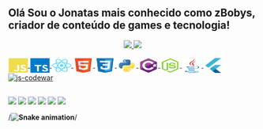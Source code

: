 ## Olá Sou o Jonatas mais conhecido como zBobys, criador de conteúdo de games e tecnologia!
<div align="center">
  <a href="https://github.com/jsaintz">
  <img height="180em" src="https://github-readme-stats.vercel.app/api?username=jsaintz&show_icons=true&theme=dracula&include_all_commits=true&count_private=true"/>
  <img height="180em" src="https://github-readme-stats.vercel.app/api/top-langs/?username=jsaintz&layout=compact&langs_count=7&theme=dracula"/>
</div>
<div style="display: inline_block"><br>
  <img align="center" alt="js-Js" height="30" width="40" src="https://raw.githubusercontent.com/devicons/devicon/master/icons/javascript/javascript-plain.svg">
  <img align="center" alt="js-Ts" height="30" width="40" src="https://raw.githubusercontent.com/devicons/devicon/master/icons/typescript/typescript-plain.svg">
  <img align="center" alt="js-React" height="30" width="40" src="https://raw.githubusercontent.com/devicons/devicon/master/icons/react/react-original.svg">
  <img align="center" alt="js-HTML" height="30" width="40" src="https://raw.githubusercontent.com/devicons/devicon/master/icons/html5/html5-original.svg">
  <img align="center" alt="js-CSS" height="30" width="40" src="https://raw.githubusercontent.com/devicons/devicon/master/icons/css3/css3-original.svg">
  <img align="center" alt="js-Python" height="30" width="40" src="https://raw.githubusercontent.com/devicons/devicon/master/icons/python/python-original.svg">
  <img align="center" alt="js-Csharp" height="30" width="40" src="https://raw.githubusercontent.com/devicons/devicon/master/icons/csharp/csharp-original.svg">
  <img align="center" alt="js-nodejs" height="30" width="40" src="https://raw.githubusercontent.com/devicons/devicon/master/icons/nodejs/nodejs-original.svg">
  <img align="center" alt="js-java" height="30" width="40" src="https://raw.githubusercontent.com/devicons/devicon/master/icons/java/java-original.svg">
  <img align="center" alt="js-flutter" height="30" width="40" src="https://raw.githubusercontent.com/devicons/devicon/master/icons/flutter/flutter-original.svg">
 <img align="center" alt="js-codewar" height="120" width="120" src="https://www.codewars.com/users/jsaintz/badges/micro">

</div>
  
  ##
 
<div> 
  <a href="https://www.youtube.com/c/zBobys" target="_blank"><img src="https://img.shields.io/badge/YouTube-FF0000?style=for-the-badge&logo=youtube&logoColor=white" target="_blank"></a>
  <a href="https://instagram.com/zBobys" target="_blank"><img src="https://img.shields.io/badge/-Instagram-%23E4405F?style=for-the-badge&logo=instagram&logoColor=white" target="_blank"></a>
 	<a href="https://www.twitch.tv/zBobys" target="_blank"><img src="https://img.shields.io/badge/Twitch-9146FF?style=for-the-badge&logo=twitch&logoColor=white" target="_blank"></a>
 <a href="https://discord.gg/483ueX4" target="_blank"><img src="https://img.shields.io/badge/Discord-7289DA?style=for-the-badge&logo=discord&logoColor=white" target="_blank"></a> 
  <a href = "mailto:jonatas_santos3161@hotmail.com"><img src="https://img.shields.io/badge/-Hotmail-%23333?style=for-the-badge&logo=gmail&logoColor=white" target="_blank"></a>
  <a href="https://www.linkedin.com/in/jonatas-ernesto-silva-dos-santos/" target="_blank"><img src="https://img.shields.io/badge/-LinkedIn-%230077B5?style=for-the-badge&logo=linkedin&logoColor=white" target="_blank"></a> 
 
 /**![Snake animation](https://github.com/jsaintz/jsaintz/blob/output/github-contribution-grid-snake.svg)**/
 
</div>
